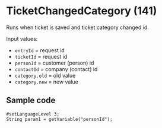 # TicketChangedCategory (141)

Runs when ticket is saved and ticket category changed id.

Input values:

* `entryId` = request id
* `ticketId` = request id
* `personId` = customer (person) id
* `contactId` = company (contact) id
* `category.old` = old value
* `category.new` = new value


## Sample code

```crmscript
#setLanguageLevel 3;
String param1 = getVariable("personId");
```
